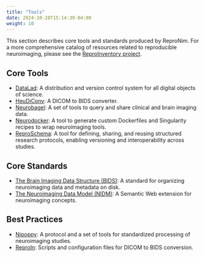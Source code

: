 ```yaml
---
title: "Tools"
date: 2024-10-28T15:14:39-04:00
weight: 10
---
```


This section describes core tools and standards produced by ReproNim.  For a more comprehensive catalog of resources related to reproducible neuroimaging, please see the [ReproInventory project](https://github.com/ReproNim/ReproInventory).

## Core Tools

- [DataLad](datalad/index.html): A distribution and version control system for all digital objects of science.
- [HeuDiConv](heudiconv/index.html): A DICOM to BIDS converter.
- [Neurobagel](neurobagel/index.html): A set of tools to query and share clinical and brain imaging data.
- [Neurodocker](neurodocker/index.html): A tool to generate custom Dockerfiles and Singularity recipes to wrap neuroimaging tools.
- [ReproSchema](reproschema/index.html): A tool for defining, sharing, and reusing structured research protocols, enabling versioning and interoperability across studies.

## Core Standards

- [The Brain Imaging Data Structure (BIDS)](bids/index.html): A standard for organizing neuroimaging data and metadata on disk.
- [The Neuroimaging Data Model (NIDM)](nidm/index.html): A Semantic Web extension for neuroimaging concepts.

## Best Practices

- [Nipoppy](nipoppy/index.html): A protocol and a set of tools for standardized processing of neuroimaging studies.
- [ReproIn](reproin/index.html): Scripts and configuration files for DICOM to BIDS conversion.

